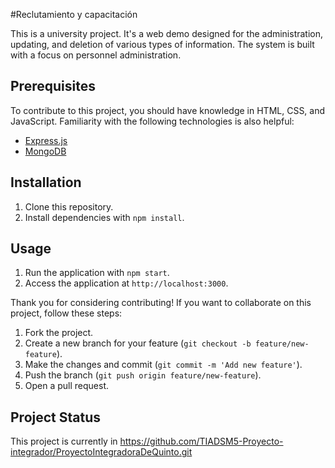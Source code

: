 #Reclutamiento y capacitación

This is a university project. It's a web demo designed for the administration, updating, and deletion of various types of information. The system is built with a focus on personnel administration.

## Prerequisites

To contribute to this project, you should have knowledge in HTML, CSS, and JavaScript. Familiarity with the following technologies is also helpful:
- [Express.js](https://expressjs.com/)
- [MongoDB](https://www.mongodb.com/)

## Installation

1. Clone this repository.
2. Install dependencies with `npm install`.

## Usage

1. Run the application with `npm start`.
2. Access the application at `http://localhost:3000`.

Thank you for considering contributing! If you want to collaborate on this project, follow these steps:

1. Fork the project.
2. Create a new branch for your feature (`git checkout -b feature/new-feature`).
3. Make the changes and commit (`git commit -m 'Add new feature'`).
4. Push the branch (`git push origin feature/new-feature`).
5. Open a pull request.

## Project Status

This project is currently in https://github.com/TIADSM5-Proyecto-integrador/ProyectoIntegradoraDeQuinto.git
